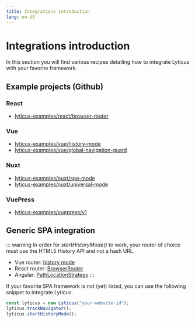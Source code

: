 ```yaml
---
title: Integrations introduction
lang: en-US
---
```


# Integrations introduction

In this section you will find various recipes detailing how to integrate Lyticus with your favorite framework.

## Example projects (Github)

### React

- [lyticus-examples/react/browser-router](https://github.com/byteboomers/lyticus-examples/tree/master/react/browser-router)

### Vue

- [lyticus-examples/vue/history-mode](https://github.com/byteboomers/lyticus-examples/tree/master/vue/history-mode)
- [lyticus-examples/vue/global-navigation-guard](https://github.com/byteboomers/lyticus-examples/tree/master/vue/global-navigation-guard)

### Nuxt

- [lyticus-examples/nuxt/spa-mode](https://github.com/byteboomers/lyticus-examples/tree/master/nuxt/spa-mode)
- [lyticus-examples/nuxt/universal-mode](https://github.com/byteboomers/lyticus-examples/tree/master/nuxt/universal-mode)

### VuePress

- [lyticus-examples/vuepress/v1](https://github.com/byteboomers/lyticus-examples/tree/master/vuepress/v1)

## Generic SPA integration

::: warning
In order for _startHistoryMode()_ to work, your router of choice must use the HTML5 History API and not a hash URL.

- Vue router: [history mode](https://router.vuejs.org/guide/essentials/history-mode.html)
- React router: [BrowserRouter](https://reacttraining.com/react-router/web/api/BrowserRouter)
- Angular: [PathLocationStrategy](https://router.vuejs.org/guide/essentials/history-mode.html)
  :::

If your favorite SPA framework is not (yet) listed, you can use the following snippet to integrate Lyticus.

```javascript
const lyticus = new Lyticus("your-website-id");
lyticus.trackNavigator();
lyticus.startHistoryMode();
```